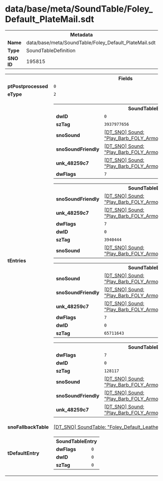 <h1>data/base/meta/SoundTable/Foley_Default_PlateMail.sdt</h1><table><tr><th colspan="100%">Metadata</th></tr><tr><td><b>Name</b></td><td>data/base/meta/SoundTable/Foley_Default_PlateMail.sdt</td></tr><tr><td><b>Type</b></td><td>SoundTableDefinition</td></tr><tr><td><b>SNO ID</b></td><td>195815</td></tr></table>

<table><tr><th colspan="100%">Fields</th></tr><tr><td><b>ptPostprocessed</b></td><td><code>0</code></td></tr><tr><td><b>eType</b></td><td><code>2</code></td></tr><tr><td><b>tEntries</b></td><td><table><tr><th colspan="100%">SoundTableEntry</th></tr><tr><td><b>dwID</b></td><td><code>0</code></td></tr><tr><td><b>szTag</b></td><td><code>3937977656</code></td></tr><tr><td><b>snoSound</b></td><td><a href="..\Sound\Play_Barb_FOLY_Armor_PlateMail_Attack_1P.snd">[DT_SNO] Sound: "Play_Barb_FOLY_Armor_PlateMail_Attack_1P"</a></td></tr><tr><td><b>snoSoundFriendly</b></td><td><a href="..\Sound\Play_Barb_FOLY_Armor_PlateMail_Attack_3P_Friendly.snd">[DT_SNO] Sound: "Play_Barb_FOLY_Armor_PlateMail_Attack_3P_Friendly"</a></td></tr><tr><td><b>unk_48259c7</b></td><td><a href="..\Sound\Play_Barb_FOLY_Armor_PlateMail_Attack_3P_Enemy.snd">[DT_SNO] Sound: "Play_Barb_FOLY_Armor_PlateMail_Attack_3P_Enemy"</a></td></tr><tr><td><b>dwFlags</b></td><td><code>7</code></td></tr></table>


<table><tr><th colspan="100%">SoundTableEntry</th></tr><tr><td><b>snoSoundFriendly</b></td><td><a href="..\Sound\Play_Barb_FOLY_Armor_PlateMail_Jump_3P_Friendly.snd">[DT_SNO] Sound: "Play_Barb_FOLY_Armor_PlateMail_Jump_3P_Friendly"</a></td></tr><tr><td><b>unk_48259c7</b></td><td><a href="..\Sound\Play_Barb_FOLY_Armor_PlateMail_Jump_3P_Enemy.snd">[DT_SNO] Sound: "Play_Barb_FOLY_Armor_PlateMail_Jump_3P_Enemy"</a></td></tr><tr><td><b>dwFlags</b></td><td><code>7</code></td></tr><tr><td><b>dwID</b></td><td><code>0</code></td></tr><tr><td><b>szTag</b></td><td><code>3940444</code></td></tr><tr><td><b>snoSound</b></td><td><a href="..\Sound\Play_Barb_FOLY_Armor_PlateMail_Jump_1P.snd">[DT_SNO] Sound: "Play_Barb_FOLY_Armor_PlateMail_Jump_1P"</a></td></tr></table>


<table><tr><th colspan="100%">SoundTableEntry</th></tr><tr><td><b>snoSound</b></td><td><a href="..\Sound\Play_Barb_FOLY_Armor_PlateMail_JumpLand_1P.snd">[DT_SNO] Sound: "Play_Barb_FOLY_Armor_PlateMail_JumpLand_1P"</a></td></tr><tr><td><b>snoSoundFriendly</b></td><td><a href="..\Sound\Play_Barb_FOLY_Armor_PlateMail_JumpLand_3P_Friendly.snd">[DT_SNO] Sound: "Play_Barb_FOLY_Armor_PlateMail_JumpLand_3P_Friendly"</a></td></tr><tr><td><b>unk_48259c7</b></td><td><a href="..\Sound\Play_Barb_FOLY_Armor_PlateMail_JumpLand_3P_Friendly.snd">[DT_SNO] Sound: "Play_Barb_FOLY_Armor_PlateMail_JumpLand_3P_Friendly"</a></td></tr><tr><td><b>dwFlags</b></td><td><code>7</code></td></tr><tr><td><b>dwID</b></td><td><code>0</code></td></tr><tr><td><b>szTag</b></td><td><code>65711643</code></td></tr></table>


<table><tr><th colspan="100%">SoundTableEntry</th></tr><tr><td><b>dwFlags</b></td><td><code>7</code></td></tr><tr><td><b>dwID</b></td><td><code>0</code></td></tr><tr><td><b>szTag</b></td><td><code>128117</code></td></tr><tr><td><b>snoSound</b></td><td><a href="..\Sound\Play_Barb_FOLY_Armor_PlateMail_Run_1P.snd">[DT_SNO] Sound: "Play_Barb_FOLY_Armor_PlateMail_Run_1P"</a></td></tr><tr><td><b>snoSoundFriendly</b></td><td><a href="..\Sound\Play_Barb_FOLY_Armor_PlateMail_Run_3P_Friendly.snd">[DT_SNO] Sound: "Play_Barb_FOLY_Armor_PlateMail_Run_3P_Friendly"</a></td></tr><tr><td><b>unk_48259c7</b></td><td><a href="..\Sound\Play_Barb_FOLY_Armor_PlateMail_Run_3P_Enemy.snd">[DT_SNO] Sound: "Play_Barb_FOLY_Armor_PlateMail_Run_3P_Enemy"</a></td></tr></table>


</td></tr><tr><td><b>snoFallbackTable</b></td><td><a href="Foley_Default_Leather.sdt">[DT_SNO] SoundTable: "Foley_Default_Leather"</a></td></tr><tr><td><b>tDefaultEntry</b></td><td><table><tr><th colspan="100%">SoundTableEntry</th></tr><tr><td><b>dwFlags</b></td><td><code>0</code></td></tr><tr><td><b>dwID</b></td><td><code>0</code></td></tr><tr><td><b>szTag</b></td><td><code>0</code></td></tr></table>

</td></tr></table>

